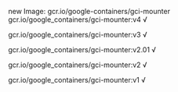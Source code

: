 new Image: gcr.io/google-containers/gci-mounter
gcr.io/google_containers/gci-mounter:v4 √

gcr.io/google_containers/gci-mounter:v3 √

gcr.io/google_containers/gci-mounter:v2.01 √

gcr.io/google_containers/gci-mounter:v2 √

gcr.io/google_containers/gci-mounter:v1 √

